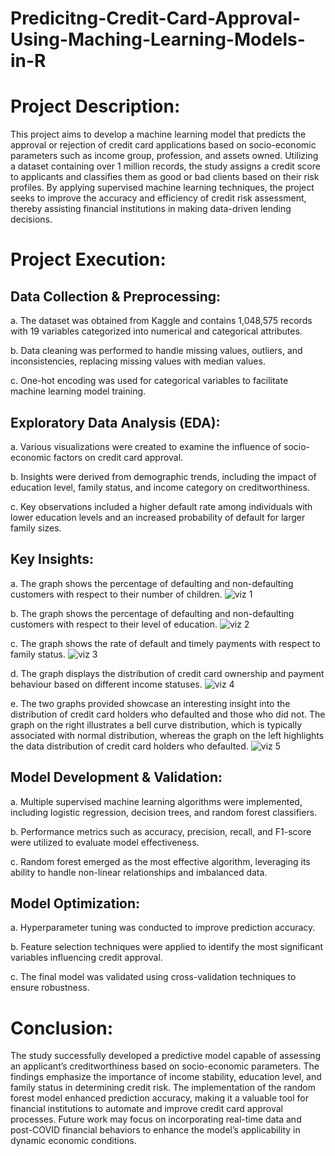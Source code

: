 # Predicitng-Credit-Card-Approval-Using-Maching-Learning-Models-in-R

# Project Description:
This project aims to develop a machine learning model that predicts the approval or rejection of credit card applications based on socio-economic parameters such as income group, profession, and assets owned. Utilizing a dataset containing over 1 million records, the study assigns a credit score to applicants and classifies them as good or bad clients based on their risk profiles. By applying supervised machine learning techniques, the project seeks to improve the accuracy and efficiency of credit risk assessment, thereby assisting financial institutions in making data-driven lending decisions.

# Project Execution:

## Data Collection & Preprocessing:

a. The dataset was obtained from Kaggle and contains 1,048,575 records with 19 variables categorized into numerical and categorical attributes.

b. Data cleaning was performed to handle missing values, outliers, and inconsistencies, replacing missing values with median values.

c. One-hot encoding was used for categorical variables to facilitate machine learning model training.

## Exploratory Data Analysis (EDA):

a. Various visualizations were created to examine the influence of socio-economic factors on credit card approval.

b. Insights were derived from demographic trends, including the impact of education level, family status, and income category on creditworthiness.

c. Key observations included a higher default rate among individuals with lower education levels and an increased probability of default for larger family sizes.

## Key Insights:
a. The graph shows the percentage of defaulting and non-defaulting customers with respect to their number of children.
![viz 1](https://github.com/user-attachments/assets/073e9bc4-30b1-458f-ae15-eaab26900883)

b. The graph shows the percentage of defaulting and non-defaulting customers with respect to their level of education.
![viz 2](https://github.com/user-attachments/assets/aaa176ce-ff4c-4e3a-a70a-eca15a4a755e)

c. The graph shows the rate of default and timely payments with respect to family status.
![viz 3](https://github.com/user-attachments/assets/27963dab-b0c2-46f3-998d-dc1f9106532c)

d. The graph displays the distribution of credit card ownership and payment behaviour based on different income statuses.
![viz 4](https://github.com/user-attachments/assets/ac2a7b48-8e6c-4458-8035-48962a488fe2)

e. The two graphs provided showcase an interesting insight into the distribution of credit card holders who defaulted and those who did not. The graph on the right illustrates a bell curve distribution, which is typically associated with normal distribution, whereas the graph on the left highlights the data distribution of credit card holders who defaulted.
![viz 5](https://github.com/user-attachments/assets/3d7b2772-50d4-4200-9690-a6fda15c762f)


## Model Development & Validation:

a. Multiple supervised machine learning algorithms were implemented, including logistic regression, decision trees, and random forest classifiers.

b. Performance metrics such as accuracy, precision, recall, and F1-score were utilized to evaluate model effectiveness.

c. Random forest emerged as the most effective algorithm, leveraging its ability to handle non-linear relationships and imbalanced data.

## Model Optimization:

a. Hyperparameter tuning was conducted to improve prediction accuracy.

b. Feature selection techniques were applied to identify the most significant variables influencing credit approval.

c. The final model was validated using cross-validation techniques to ensure robustness.

# Conclusion:
The study successfully developed a predictive model capable of assessing an applicant’s creditworthiness based on socio-economic parameters. The findings emphasize the importance of income stability, education level, and family status in determining credit risk. The implementation of the random forest model enhanced prediction accuracy, making it a valuable tool for financial institutions to automate and improve credit card approval processes. Future work may focus on incorporating real-time data and post-COVID financial behaviors to enhance the model’s applicability in dynamic economic conditions.
